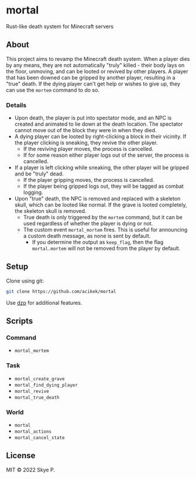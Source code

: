 # mortal

Rust-like death system for Minecraft servers

## About

This project aims to revamp the Minecraft death system. When a player dies by any means, they are not automatically "truly" killed - their body lays on the floor, unmoving, and can be looted or revived by other players. A player that has been downed can be gripped by another player, resulting in a "true" death. If the dying player can't get help or wishes to give up, they can use the `mortem` command to do so.

### Details

* Upon death, the player is put into spectator mode, and an NPC is created and animated to lie down at the death location. The spectator cannot move out of the block they were in when they died.
* A dying player can be looted by right-clicking a block in their vicinity. If the player clicking is sneaking, they revive the other player.
  * If the reviving player moves, the process is cancelled.
  * If for some reason either player logs out of the server, the process is cancelled.
* If a player is left clicking while sneaking, the other player will be gripped and be "truly" dead.
  * If the player gripping moves, the process is cancelled.
  * If the player being gripped logs out, they will be tagged as combat logging.
* Upon "true" death, the NPC is removed and replaced with a skeleton skull, which can be looted like normal. If the grave is looted completely, the skeleton skull is removed.
  * True death is only triggered by the `mortem` command, but it can be used regardless of whether the player is dying or not.
  * The custom event `mortal_mortem` fires. This is useful for announcing a custom death message, as none is sent by default.
    * If you determine the output as `keep_flag`, then the flag `mortal.mortem` will not be removed from the player by default.

## Setup

Clone using git:
```sh
git clone https://github.com/acikek/mortal
```
Use [dzp](https://github.com/acikek/dzp-rs) for additional features.

## Scripts

### Command

- `mortal_mortem`

### Task

- `mortal_create_grave`
- `mortal_find_dying_player`
- `mortal_revive`
- `mortal_true_death`

### World

- `mortal`
- `mortal_actions`
- `mortal_cancel_state`

## License

MIT © 2022 Skye P.
